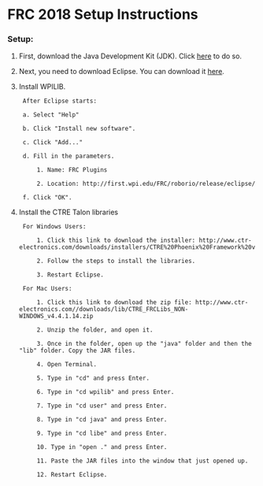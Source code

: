 # FRC 2018 Setup Instructions

### Setup:
1. First, download the Java Development Kit (JDK). Click [here](http://www.oracle.com/technetwork/java/javase/downloads/jdk8-downloads-2133151.html) to do so.

2. Next, you need to download Eclipse. You can download it [here](http://www.eclipse.org/home/index.php "Eclipse").

3. Install WPILIB.

		After Eclipse starts:
		
		a. Select "Help"
		
		b. Click "Install new software".
		
		c. Click "Add..."
		
		d. Fill in the parameters.
		
			1. Name: FRC Plugins
			
			2. Location: http://first.wpi.edu/FRC/roborio/release/eclipse/
			
		f. Click "OK".

4. Install the CTRE Talon libraries

		For Windows Users:
			
			1. Click this link to download the installer: http://www.ctr-electronics.com/downloads/installers/CTRE%20Phoenix%20Framework%20v5.1.3.1.zip
			
			2. Follow the steps to install the libraries.
			
			3. Restart Eclipse.
			
		For Mac Users:
		
			1. Click this link to download the zip file: http://www.ctr-electronics.com//downloads/lib/CTRE_FRCLibs_NON-WINDOWS_v4.4.1.14.zip
			
			2. Unzip the folder, and open it.
			
			3. Once in the folder, open up the "java" folder and then the "lib" folder. Copy the JAR files.
			
			4. Open Terminal.
			
			5. Type in "cd" and press Enter.
			
			6. Type in "cd wpilib" and press Enter.
			
			7. Type in "cd user" and press Enter.
			
			8. Type in "cd java" and press Enter.
			
			9. Type in "cd libe" and press Enter.
			
			10. Type in "open ." and press Enter. 
			
			11. Paste the JAR files into the window that just opened up.
			
			12. Restart Eclipse.
	

